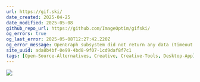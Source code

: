 ```yaml
---
url: https://gif.ski/
date_created: 2025-04-25
date_modified: 2025-05-08
github_repo_url: https://github.com/ImageOptim/gifski/
og_errors: true
og_last_error: 2025-05-08T12:27:42.220Z
og_error_message: OpenGraph subsystem did not return any data (timeout or crash).
site_uuid: ada8b4bf-0e99-4bd8-9f07-1cd9daf8f7c1
tags: [Open-Source-Alternatives, Creative, Creative-Tools, Desktop-App]
---
```


![](https://i.imgur.com/2mrNCnp.png)
